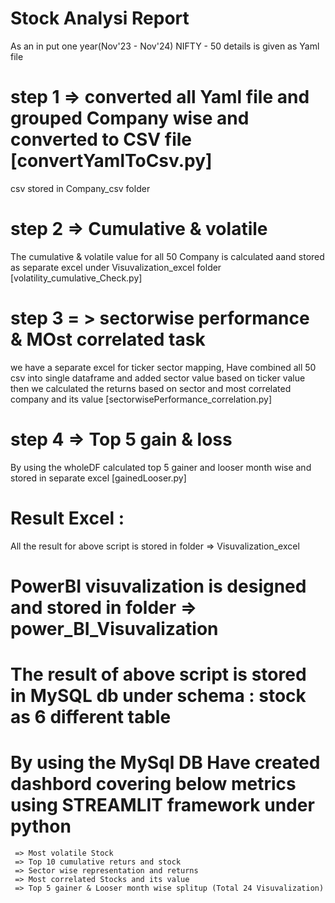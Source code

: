 # Stock Analysi Report
As an in put one year(Nov'23 - Nov'24) NIFTY - 50 details is given as Yaml file

# step 1 => converted all Yaml file and grouped Company wise and converted to CSV file [convertYamlToCsv.py]
csv stored in Company_csv folder

# step 2 => Cumulative & volatile
The cumulative & volatile value for all 50 Company is calculated aand stored as separate excel under Visuvalization_excel folder [volatility_cumulative_Check.py]

# step 3 = > sectorwise performance & MOst correlated task
we have a separate excel for ticker sector mapping, 
Have combined all 50 csv into single dataframe and added sector value based on ticker value then we calculated the returns based on sector and most correlated company and its value [sectorwisePerformance_correlation.py]

# step 4 => Top 5 gain & loss

By using the wholeDF calculated top 5 gainer and looser month wise and stored in separate excel [gainedLooser.py]

# Result Excel :
All the result for above script is stored in folder => Visuvalization_excel

# PowerBI visuvalization is designed and stored in folder => power_BI_Visuvalization

# The result of above script is stored in MySQL db under schema : stock as 6 different table

# By using the MySql DB Have created dashbord covering below metrics using STREAMLIT framework under python
     => Most volatile Stock
     => Top 10 cumulative returs and stock
     => Sector wise representation and returns
     => Most correlated Stocks and its value
     => Top 5 gainer & Looser month wise splitup (Total 24 Visuvalization)
